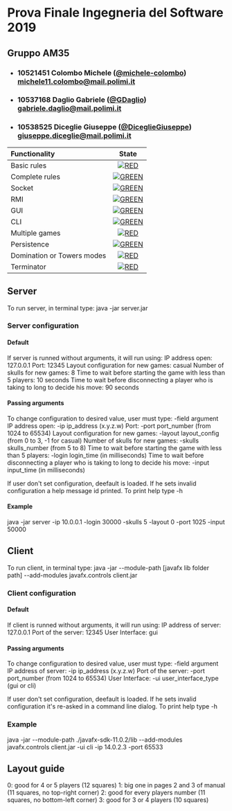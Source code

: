 # Prova Finale Ingegneria del Software 2019
## Gruppo AM35

- ###   10521451    Colombo Michele ([@michele-colombo](https://github.com/michele-colombo))<br>michele11.colombo@mail.polimi.it
- ###   10537168    Daglio Gabriele ([@GDaglio](https://github.com/GDaglio))<br>gabriele.daglio@mail.polimi.it
- ###   10538525    Diceglie Giuseppe ([@DiceglieGiuseppe](https://github.com/DiceglieGiuseppe))<br>giuseppe.diceglie@mail.polimi.it

| Functionality | State |
|:-----------------------|:------------------------------------:|
| Basic rules | [![RED](https://placehold.it/15/f03c15/f03c15)](#) |
| Complete rules | [![GREEN](https://placehold.it/15/ffdd00/ffdd00)](#) |
| Socket | [![GREEN](https://placehold.it/15/ffdd00/ffdd00)](#) |
| RMI | [![GREEN](https://placehold.it/15/ffdd00/ffdd00)](#) |
| GUI | [![GREEN](https://placehold.it/15/ffdd00/ffdd00)](#) |
| CLI | [![GREEN](https://placehold.it/15/ffdd00/ffdd00)](#) |
| Multiple games | [![RED](https://placehold.it/15/f03c15/f03c15)](#) |
| Persistence | [![GREEN](https://placehold.it/15/ffdd00/ffdd00)](#) |
| Domination or Towers modes | [![RED](https://placehold.it/15/f03c15/f03c15)](#) |
| Terminator | [![RED](https://placehold.it/15/f03c15/f03c15)](#) |

<!--
[![RED](https://placehold.it/15/f03c15/f03c15)](#)
[![YELLOW](https://placehold.it/15/ffdd00/ffdd00)](#)
[![GREEN](https://placehold.it/15/44bb44/44bb44)](#)
-->



## Server
To run server, in terminal type: 
java -jar server.jar

### Server configuration
#### Default
If server is runned without arguments, it will run using:
IP address open: 127.0.0.1
Port: 12345
Layout configuration for new games: casual
Number of skulls for new games: 8
Time to wait before starting the game with less than 5 players: 10 seconds
Time to wait before disconnecting a player who is taking to long to decide his move: 90 seconds
#### Passing arguments
To change configuration to desired value, user must type:   -field argument
IP address open: -ip ip_address (x.y.z.w)
Port: -port port_number (from 1024 to 65534)
Layout configuration for new games: -layout layout_config (from 0 to 3, -1 for casual)
Number of skulls for new games: -skulls skulls_number (from 5 to 8)
Time to wait before starting the game with less than 5 players: -login login_time (in milliseconds)
Time to wait before disconnecting a player who is taking to long to decide his move: -input input_time (in milliseconds)

If user don't set configuration, deefault is loaded. If he sets invalid configuration a help message id printed.
To print help type -h

#### Example
java -jar server -ip 10.0.0.1 -login 30000 -skulls 5 -layout 0 -port 1025 -input 50000

## Client
To run client, in terminal type: 
java -jar --module-path [javafx lib folder path] --add-modules javafx.controls client.jar
### Client configuration
#### Default
If client is runned without arguments, it will run using:
IP address of server: 127.0.0.1
Port of the server: 12345
User Interface: gui
#### Passing arguments
To change configuration to desired value, user must type:   -field argument
IP address of server: -ip ip_address (x.y.z.w)
Port of the server: -port port_number (from 1024 to 65534)
User Interface: -ui user_interface_type (gui or cli)

If user don't set configuration, deefault is loaded. If he sets invalid configuration it's re-asked in a command line dialog.
To print help type -h

### Example
java -jar --module-path ./javafx-sdk-11.0.2/lib --add-modules javafx.controls client.jar -ui cli -ip 14.0.2.3 -port 65533


## Layout guide
0: good for 4 or 5 players  (12 squares)
1: big one in pages 2 and 3 of manual (11 squares, no top-right corner)
2: good for every players number (11 squares, no bottom-left corner)
3: good for 3 or 4 players (10 squares) 

